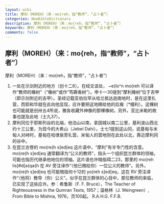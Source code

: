 ```yaml
---
layout: wiki
title: 摩利（MOREH）（来：mo{reh，指“教师”，“占卜者”）
categories: NewBibleDictionary
description: 摩利（MOREH）（来：mo{reh，指“教师”，“占卜者”）
keywords: 摩利（MOREH）（来：mo{reh，指“教师”，“占卜者”）
comments: false
---
```


## 摩利（MOREH）（来：mo{reh，指“教师”，“占卜者”）



摩利（MOREH）（来：mo{reh，指“教师”，“占卜者”）
1. 一处在示剑附近的地方（创十二6）。在经文该处， ~e{lo^n mo{reh 可以译作“教师的橡树”（“橡树”或作“笃耨香树”）。申十一30提到“摩利橡树”位于吉甲（即示剑附近的吉甲）。圣经记载亚伯拉罕从哈兰抵达迦南地时，是在这里扎营，而耶和华就在此向他显现，应许要把这地赐给他的后裔（*幔利）。这棵树也可能就是创卅五4所说，雅各收藏外神像的那棵橡树。另外，亚比米勒的故事也提及此地（士九37）。
2. 摩利冈位于耶斯列谷的北端，他泊山以南，拿因城以南二公里，基利波山西北约十三公里，为现今的大希山（Jebel Dahi）。士七1提到这山冈，说基甸与米甸人对峙时，基甸在哈律泉旁扎营，米甸人的营地则在此处以北，靠近摩利冈的谷中。
3. 在昆兰古卷的 mo{re{h s]ed[eq 这片语中，“摩利”有半专门性的含意。mo{re{h s]ed[eq 通常翻译为“公义的教师”，指头一个组织昆兰群体的领袖，可能也指历代继承他地位的领袖。这片语也许暗指珥二23，那里的 mo{reh lis]#d[a{qa{h 在 AV 旁注译作“（他已赐给你）一位公义的教师”。另外，mo{re{h s]ed[eq 也可能暗指何十12的 yo{reh s]ed[eq，这在 RV 旁注译作“（他将）教导（你）公义”。似乎在昆兰群体的心目中，那位教师的来临，已实现了这些应许。参：希鲁斯（F. F. Bruce），The Teacher of Righteousness in the Qumran Texts, 1957；温格林（J. Weingreen）, From Bible to Mishna, 1976，页100起。
R.A.H.G.
F.F.B.



